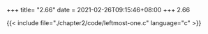 +++
title= "2.66"
date = 2021-02-26T09:15:46+08:00
+++
2.66

{{< include file="./chapter2/code/leftmost-one.c" language="c" >}}

